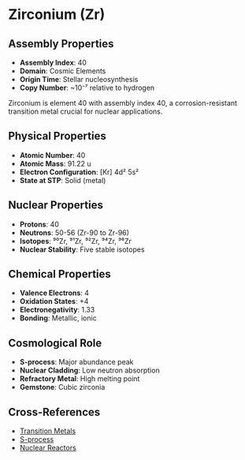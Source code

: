 # Zirconium (Zr)

## Assembly Properties
- **Assembly Index**: 40
- **Domain**: Cosmic Elements
- **Origin Time**: Stellar nucleosynthesis
- **Copy Number**: ~10⁻⁷ relative to hydrogen

Zirconium is element 40 with assembly index 40, a corrosion-resistant transition metal crucial for nuclear applications.

## Physical Properties
- **Atomic Number**: 40
- **Atomic Mass**: 91.22 u
- **Electron Configuration**: [Kr] 4d² 5s²
- **State at STP**: Solid (metal)

## Nuclear Properties
- **Protons**: 40
- **Neutrons**: 50-56 (Zr-90 to Zr-96)
- **Isotopes**: ⁹⁰Zr, ⁹¹Zr, ⁹²Zr, ⁹⁴Zr, ⁹⁶Zr
- **Nuclear Stability**: Five stable isotopes

## Chemical Properties
- **Valence Electrons**: 4
- **Oxidation States**: +4
- **Electronegativity**: 1.33
- **Bonding**: Metallic, ionic

## Cosmological Role
- **S-process**: Major abundance peak
- **Nuclear Cladding**: Low neutron absorption
- **Refractory Metal**: High melting point
- **Gemstone**: Cubic zirconia

## Cross-References
- [Transition Metals](/domains/cosmic/elements/transition_metals.md)
- [S-process](/domains/cosmic/processes/s_process.md)
- [Nuclear Reactors](/domains/technology/nuclear_reactors.md)